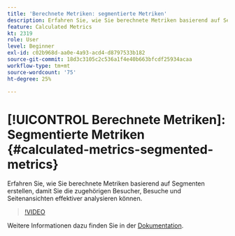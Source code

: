 ```yaml
---
title: 'Berechnete Metriken: segmentierte Metriken'
description: Erfahren Sie, wie Sie berechnete Metriken basierend auf Segmenten erstellen, damit Sie die zugehörigen Besucher, Besuche und Seitenansichten effektiver analysieren können.
feature: Calculated Metrics
kt: 2319
role: User
level: Beginner
exl-id: c02b968d-aa0e-4a93-acd4-d8797533b182
source-git-commit: 18d3c3105c2c536a1f4e40b663bfcdf25934acaa
workflow-type: tm+mt
source-wordcount: '75'
ht-degree: 25%

---
```


# [!UICONTROL Berechnete Metriken]: Segmentierte Metriken {#calculated-metrics-segmented-metrics}

Erfahren Sie, wie Sie berechnete Metriken basierend auf Segmenten erstellen, damit Sie die zugehörigen Besucher, Besuche und Seitenansichten effektiver analysieren können.

>[!VIDEO](https://video.tv.adobe.com/v/25409/?quality=12&learn=on)

Weitere Informationen dazu finden Sie in der [Dokumentation](https://experienceleague.adobe.com/docs/analytics/components/calculated-metrics/calcmetric-workflow/metrics-with-segments.html?lang=de).
